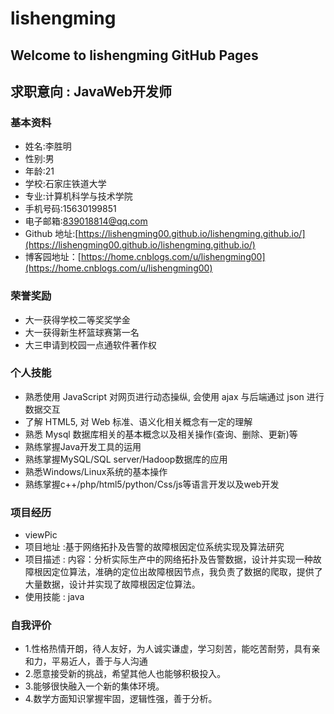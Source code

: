 # lishengming
## Welcome to lishengming GitHub Pages
## 求职意向 : JavaWeb开发师
### 基本资料
* 姓名:李胜明
* 性别:男
* 年龄:21
* 学校:石家庄铁道大学
* 专业:计算机科学与技术学院
* 手机号码:15630199851
* 电子邮箱:839018814@qq.com      
* Github 地址:[https://lishengming00.github.io/lishengming.github.io/](https://lishengming00.github.io/lishengming.github.io/)
* 博客园地址：[https://home.cnblogs.com/u/lishengming00](https://home.cnblogs.com/u/lishengming00)
### 荣誉奖励
* 大一获得学校二等奖奖学金
* 大一获得新生杯篮球赛第一名
* 大三申请到校园一点通软件著作权
### 个人技能
* 熟悉使用 JavaScript 对网页进行动态操纵, 会使用 ajax 与后端通过 json 进行数据交互   
* 了解 HTML5, 对 Web 标准、语义化相关概念有一定的理解   
* 熟悉 Mysql 数据库相关的基本概念以及相关操作(查询、删除、更新)等
* 熟练掌握Java开发工具的运用
* 熟练掌握MySQL/SQL server/Hadoop数据库的应用
* 熟悉Windows/Linux系统的基本操作
* 熟练掌握c++/php/html5/python/Css/js等语言开发以及web开发
### 项目经历
* viewPic   
* 项目地址 :基于网络拓扑及告警的故障根因定位系统实现及算法研究
* 项目描述 : 内容：分析实际生产中的网络拓扑及告警数据，设计并实现一种故障根因定位算法，准确的定位出故障根因节点，我负责了数据的爬取，提供了大量数据，设计并实现了故障根因定位算法。
* 使用技能 : java
### 自我评价
* 1.性格热情开朗，待人友好，为人诚实谦虚，学习刻苦，能吃苦耐劳，具有亲和力，平易近人，善于与人沟通
* 2.愿意接受新的挑战，希望其他人也能够积极投入。
* 3.能够很快融入一个新的集体环境。
* 4.数学方面知识掌握牢固，逻辑性强，善于分析。
